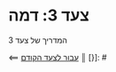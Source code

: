 # צעד 3: דמה

המדריך של צעד 3

[{]: <helper> (navStep)
⟸ <a href="step2.md">עבור לצעד הקודם</a> <b>║</b>
[}]: #
